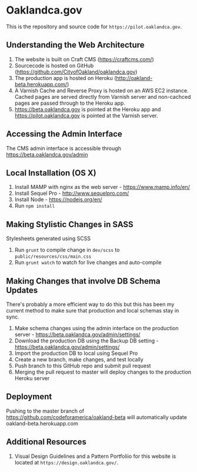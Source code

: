 # Oaklandca.gov

This is the repository and source code for `https://pilot.oaklandca.gov`.

## Understanding the Web Architecture

1. The website is built on Craft CMS (https://craftcms.com/)
2. Sourcecode is hosted on GitHub (https://github.com/CityofOakland/oaklandca.gov)
3. The production app is hosted on Heroku (http://oakland-beta.herokuapp.com/)
4. A Varnish Cache and Reverse Proxy is hosted on an AWS EC2 instance. Cached pages are served directly from Varnish server and non-cachced pages are passed through to the Heroku app.
5. https://beta.oaklandca.gov is pointed at the Heroku app and https://pilot.oaklandca.gov is pointed at the Varnish server.

## Accessing the Admin Interface

The CMS admin interface is accessible through https://beta.oaklandca.gov/admin

## Local Installation (OS X)

1. Install MAMP with nginx as the web server - https://www.mamp.info/en/
2. Install Sequel Pro - http://www.sequelpro.com/
3. Install Node - https://nodejs.org/en/
4. Run `npm install`

## Making Stylistic Changes in SASS

Stylesheets generated using SCSS

1. Run `grunt` to compile change in  `dev/scss` to `public/resources/css/main.css`
2. Run `grunt watch` to watch for live changes and auto-compile



## Making Changes that involve DB Schema Updates

There's probably a more efficient way to do this but this has been my current method to make sure that production and local schemas stay in sync.

1. Make schema changes using the admin interface on the production server - https://beta.oaklandca.gov/admin/settings/
2. Download the production DB using the Backup DB setting - https://beta.oaklandca.gov/admin/settings/
3. Import the production DB to local using Sequel Pro
4. Create a new branch, make changes, and test locally
5. Push branch to this GitHub repo and submit pull request
6. Merging the pull request to master will deploy changes to the production Heroku server

## Deployment

Pushing to the master branch of https://github.com/codeforamerica/oakland-beta will automatically update oakland-beta.herokuapp.com

## Additional Resources

1. Visual Design Guidelines and a Pattern Portfoliio for this website is located at `https://design.oaklandca.gov/`.
